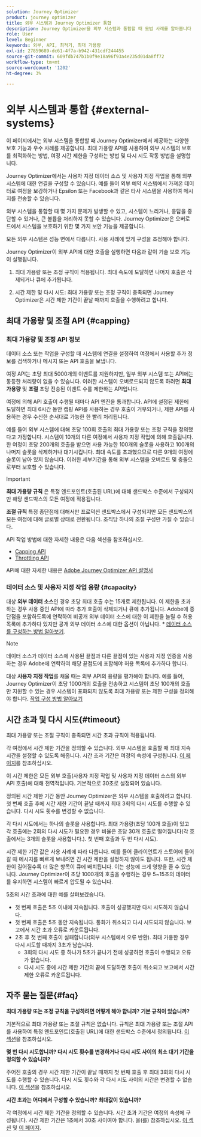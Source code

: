 ```yaml
---
solution: Journey Optimizer
product: journey optimizer
title: 외부 시스템과 Journey Optimizer 통합
description: Journey Optimizer을 외부 시스템과 통합할 때 모범 사례를 알아봅니다
role: User
level: Beginner
keywords: 외부, API, 최적기, 최대 가용량
exl-id: 27859689-dc61-4f7a-b942-431cdf244455
source-git-commit: 609fdb747b1b0f9e18a96f93a4e235d01da8ff72
workflow-type: tm+mt
source-wordcount: '1202'
ht-degree: 3%

---
```


# 외부 시스템과 통합 {#external-systems}

이 페이지에서는 외부 시스템을 통합할 때 Journey Optimizer에서 제공하는 다양한 보호 기능과 우수 사례를 제공합니다. 최대 가용량 API를 사용하여 외부 시스템의 보호를 최적화하는 방법, 여정 시간 제한을 구성하는 방법 및 다시 시도 작동 방법을 설명합니다.

Journey Optimizer에서는 사용자 지정 데이터 소스 및 사용자 지정 작업을 통해 외부 시스템에 대한 연결을 구성할 수 있습니다. 예를 들어 외부 예약 시스템에서 가져온 데이터로 여정을 보강하거나 Epsilon 또는 Facebook과 같은 타사 시스템을 사용하여 메시지를 전송할 수 있습니다.

외부 시스템을 통합할 때 몇 가지 문제가 발생할 수 있고, 시스템이 느리거나, 응답을 중단할 수 있거나, 큰 볼륨을 처리하지 못할 수 있습니다. Journey Optimizer은 오버로드에서 시스템을 보호하기 위한 몇 가지 보안 기능을 제공합니다.

모든 외부 시스템은 성능 면에서 다릅니다. 사용 사례에 맞게 구성을 조정해야 합니다.

Journey Optimizer이 외부 API에 대한 호출을 실행하면 다음과 같이 기술 보호 기능이 실행됩니다.

1. 최대 가용량 또는 조정 규칙이 적용됩니다. 최대 속도에 도달하면 나머지 호출은 삭제되거나 큐에 추가됩니다.

2. 시간 제한 및 다시 시도: 최대 가용량 또는 조정 규칙이 충족되면 Journey Optimizer은 시간 제한 기간이 끝날 때까지 호출을 수행하려고 합니다.

## 최대 가용량 및 조절 API {#capping}

### 최대 가용량 및 조정 API 정보

데이터 소스 또는 작업을 구성할 때 시스템에 연결을 설정하여 여정에서 사용할 추가 정보를 검색하거나 메시지 또는 API 호출을 보냅니다.

여정 API는 초당 최대 5000개의 이벤트를 지원하지만, 일부 외부 시스템 또는 API에는 동등한 처리량이 없을 수 있습니다. 이러한 시스템이 오버로드되지 않도록 하려면 **최대 가용량** 및 **조절** 초당 전송된 이벤트 수를 제한하는 API입니다.

여정에 의해 API 호출이 수행될 때마다 API 엔진을 통과합니다. API에 설정된 제한에 도달하면 최대 6시간 동안 캡핑 API를 사용하는 경우 호출이 거부되거나, 제한 API를 사용하는 경우 수신한 순서대로 가능한 한 빨리 처리됩니다.

예를 들어 외부 시스템에 대해 초당 100회 호출의 최대 가용량 또는 조정 규칙을 정의했다고 가정합니다. 시스템이 10개의 다른 여정에서 사용자 지정 작업에 의해 호출됩니다. 한 여정이 초당 200개의 호출을 받으면 사용 가능한 100개의 슬롯을 사용하고 100개의 나머지 슬롯을 삭제하거나 대기시킵니다. 최대 속도를 초과했으므로 다른 9개의 여정에 슬롯이 남아 있지 않습니다. 이러한 세부기간을 통해 외부 시스템을 오버로드 및 충돌으로부터 보호할 수 있습니다.

>[!IMPORTANT]
>
>**최대 가용량 규칙** 은 특정 엔드포인트(호출된 URL)에 대해 샌드박스 수준에서 구성되지만 해당 샌드박스의 모든 여정에 적용됩니다.
>
>**조절 규칙** 특정 종단점에 대해서만 프로덕션 샌드박스에서 구성되지만 모든 샌드박스의 모든 여정에 대해 글로벌 상태로 전환됩니다. 조직당 하나의 조절 구성만 가질 수 있습니다.

API 작업 방법에 대한 자세한 내용은 다음 섹션을 참조하십시오.

* [Capping API](capping.md)
* [Throttling API](throttling.md)

API에 대한 자세한 내용은 [Adobe Journey Optimizer API 설명서](https://developer.adobe.com/journey-optimizer-apis/references/journeys/)

### 데이터 소스 및 사용자 지정 작업 용량 {#capacity}

대상 **외부 데이터 소스**&#x200B;인 경우 초당 최대 호출 수는 15개로 제한됩니다. 이 제한을 초과하는 경우 사용 중인 API에 따라 추가 호출이 삭제되거나 큐에 추가됩니다. Adobe에 종단점을 포함하도록에 연락하여 비공개 외부 데이터 소스에 대한 이 제한을 늘릴 수 허용 목록에 추가하다 있지만 공개 외부 데이터 소스에 대한 옵션이 아닙니다. * [데이터 소스를 구성하는 방법 알아보기](../datasource/about-data-sources.md).

>[!NOTE]
>
>데이터 소스가 데이터 소스에 사용된 끝점과 다른 끝점이 있는 사용자 지정 인증을 사용하는 경우 Adobe에 연락하여 해당 끝점도에 포함해야 허용 목록에 추가하다 합니다.

대상 **사용자 지정 작업**&#x200B;를 채울 때는 외부 API의 용량을 평가해야 합니다. 예를 들어, Journey Optimizer이 초당 1000개의 호출을 전송하고 시스템이 초당 100개의 호출만 지원할 수 있는 경우 시스템이 포화되지 않도록 최대 가용량 또는 제한 구성을 정의해야 합니다. [작업 구성 방법 알아보기](../action/action.md)

## 시간 초과 및 다시 시도{#timeout}

최대 가용량 또는 조절 규칙이 충족되면 시간 초과 규칙이 적용됩니다.

각 여정에서 시간 제한 기간을 정의할 수 있습니다. 외부 시스템을 호출할 때 최대 지속 시간을 설정할 수 있도록 해줍니다. 시간 초과 기간은 여정의 속성에 구성됩니다. [이 페이지](../building-journeys/journey-gs.md#timeout_and_error)를 참조하십시오.

이 시간 제한은 모든 외부 호출(사용자 지정 작업 및 사용자 지정 데이터 소스의 외부 API 호출)에 대해 전역적입니다. 기본적으로 30초로 설정되어 있습니다.

정의된 시간 제한 기간 동안 Journey Optimizer은 외부 시스템을 호출하려고 합니다. 첫 번째 호출 후에 시간 제한 기간이 끝날 때까지 최대 3회의 다시 시도를 수행할 수 있습니다. 다시 시도 횟수를 변경할 수 없습니다.

각 다시 시도에서는 하나의 슬롯을 사용합니다. 최대 가용량(초당 100개 호출)이 있고 각 호출에는 2회의 다시 시도가 필요한 경우 비율은 초당 30개 호출로 떨어집니다(각 호출에서는 3개의 슬롯을 사용합니다.). 첫 번째 호출과 두 번 다시 시도).

시간 제한 기간 값은 사용 사례에 따라 다릅니다. 예를 들어 클라이언트가 스토어에 들어갈 때 메시지를 빠르게 보내려면 긴 시간 제한을 설정하지 않아도 됩니다. 또한, 시간 제한이 길어질수록 더 많은 항목이 큐에 배치됩니다. 이는 성능에 크게 영향을 줄 수 있습니다. Journey Optimizer이 초당 1000개의 호출을 수행하는 경우 5~15초의 데이터를 유지하면 시스템이 빠르게 압도될 수 있습니다.

5초의 시간 초과에 대한 예를 살펴보겠습니다.

* 첫 번째 호출은 5초 이내에 지속됩니다. 호출이 성공했지만 다시 시도하지 않습니다.
* 첫 번째 호출은 5초 동안 지속됩니다. 통화가 취소되고 다시 시도되지 않습니다. 보고에서 시간 초과 오류로 카운트됩니다.
* 2초 후 첫 번째 호출이 실패합니다(외부 시스템에서 오류 반환). 최대 가용한 경우 다시 시도할 때까지 3초가 남습니다.
   * 3회의 다시 시도 중 하나가 5초가 끝나기 전에 성공하면 호출이 수행되고 오류가 없습니다.
   * 다시 시도 중에 시간 제한 기간의 끝에 도달하면 호출이 취소되고 보고에서 시간 제한 오류로 카운트됩니다.

## 자주 묻는 질문{#faq}

**최대 가용량 또는 조정 규칙을 구성하려면 어떻게 해야 합니까? 기본 규칙이 있습니까?**

기본적으로 최대 가용량 또는 조절 규칙은 없습니다. 규칙은 최대 가용량 또는 조절 API를 사용하여 특정 엔드포인트(호출된 URL)에 대한 샌드박스 수준에서 정의됩니다. [이 섹션](../configuration/external-systems.md#capping)을 참조하십시오.

**몇 번 다시 시도합니까? 다시 시도 횟수를 변경하거나 다시 시도 사이의 최소 대기 기간을 정의할 수 있습니까?**

주어진 호출의 경우 시간 제한 기간이 끝날 때까지 첫 번째 호출 후 최대 3회의 다시 시도를 수행할 수 있습니다. 다시 시도 횟수와 각 다시 시도 사이의 시간은 변경할 수 없습니다. [이 섹션](../configuration/external-systems.md#timeout)을 참조하십시오.

**시간 초과는 어디에서 구성할 수 있습니까? 최대값이 있습니까?**

각 여정에서 시간 제한 기간을 정의할 수 있습니다. 시간 초과 기간은 여정의 속성에 구성됩니다. 시간 제한 기간은 1초에서 30초 사이여야 합니다. 을(를) 참조하십시오. [이 섹션](../configuration/external-systems.md#timeout) 및 [이 페이지](../building-journeys/journey-gs.md#timeout_and_error).